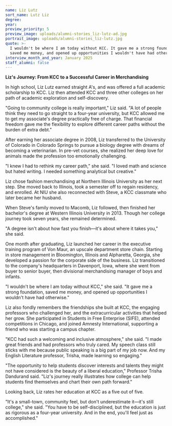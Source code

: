 ```yaml
---
name: Liz Lutz
sort_name: Lutz Liz
degree:
year:
preview_priority: 5
preview_image: uploads/alumni-stories_liz-lutz-ad.jpg
portrait_image: uploads/alumni-stories_liz-lutz.jpg
quote: >-
  I wouldn't be where I am today without KCC. It gave me a strong foundation,
  saved me money, and opened up opportunities I wouldn't have had otherwise.
interview_month_and_year: January 2025
staff_alumni: false
---
```

**Liz's Journey: From KCC to a Successful Career in Merchandising**

In high school, Liz Lutz earned straight A's, and was offered a full academic scholarship to KCC. Liz then attended KCC and three other colleges on her path of academic exploration and self-discovery.

"Going to community college is really important," Liz said. "A lot of people think they need to go straight to a four-year university, but KCC allowed me to get my associate's degree practically free of charge. That financial freedom gave me the flexibility to explore different career paths without the burden of extra debt."

After earning her associate degree in 2008, Liz transferred to the University of Colorado in Colorado Springs to pursue a biology degree with dreams of becoming a veterinarian. In pre-vet courses, she realized her deep love for animals made the profession too emotionally challenging.

"I knew I had to rethink my career path," she said. "I loved math and science but hated writing. I needed something analytical but creative."

Liz chose fashion merchandising at Northern Illinois University as her next step. She moved back to Illinois, took a semester off to regain residency, and enrolled. At NIU she also reconnected with Steve, a KCC classmate who later became her husband.

When Steve's family moved to Macomb, Liz followed, then finished her bachelor's degree at Western Illinois University in 2013. Though her college journey took seven years, she remained determined.

"A degree isn't about how fast you finish—it's about where it takes you," she said.

One month after graduating, Liz launched her career in the executive training program of Von Maur, an upscale department store chain. Starting in store management in Bloomington, Illinois and Alpharetta, Georgia, she developed a passion for the corporate side of the business. Liz transitioned to the company's headquarters in Davenport, Iowa, where she went from buyer to senior buyer, then divisional merchandising manager of boys and infants.

"I wouldn't be where I am today without KCC," she said. "It gave me a strong foundation, saved me money, and opened up opportunities I wouldn't have had otherwise."

Liz also fondly remembers the friendships she built at KCC, the engaging professors who challenged her, and the extracurricular activities that helped her grow. She participated in Students in Free Enterprise (SIFE), attended competitions in Chicago, and joined Amnesty International, supporting a friend who was starting a campus chapter.

"KCC had such a welcoming and inclusive atmosphere," she said. "I made great friends and had professors who truly cared. My speech class still sticks with me because public speaking is a big part of my job now. And my English Literature professor, Trisha, made learning so engaging."

"The opportunity to help students discover interests and talents they might not have considered is the beauty of a liberal education," Professor Trisha Dandurand said. "Liz's journey really illustrates how college can help students find themselves and chart their own path forward."

Looking back, Liz rates her education at KCC as a five out of five.

"It's a small-town, community feel, but don't underestimate it—it's still college," she said. "You have to be self-disciplined, but the education is just as rigorous as a four-year university. And in the end, you'll feel just as accomplished."
